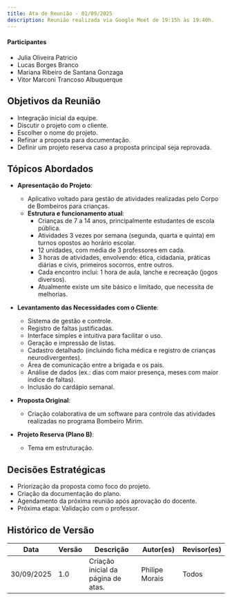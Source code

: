 ```yaml
---
title: Ata de Reunião - 01/09/2025
description: Reunião realizada via Google Meet de 19:15h às 19:40h.
---
```


#### Participantes

- Julia Oliveira Patricio
- Lucas Borges Branco
- Mariana Ribeiro de Santana Gonzaga
- Vitor Marconi Trancoso Albuquerque

## Objetivos da Reunião

- Integração inicial da equipe.
- Discutir o projeto com o cliente.
- Escolher o nome do projeto.
- Refinar a proposta para documentação.
- Definir um projeto reserva caso a proposta principal seja reprovada.

## Tópicos Abordados

- **Apresentação do Projeto**:
    - Aplicativo voltado para gestão de atividades realizadas pelo Corpo de Bombeiros para crianças.
  - **Estrutura e funcionamento atual**:
      - Crianças de 7 a 14 anos, principalmente estudantes de escola pública.
      - Atividades 3 vezes por semana (segunda, quarta e quinta) em turnos opostos ao horário escolar.
      - 12 unidades, com média de 3 professores em cada.
      - 3 horas de atividades, envolvendo: ética, cidadania, práticas diárias e civis, primeiros socorros, entre outros.
      - Cada encontro inclui: 1 hora de aula, lanche e recreação (jogos diversos).
      - Atualmente existe um site básico e limitado, que necessita de melhorias. 

- **Levantamento das Necessidades com o Cliente**:
  - Sistema de gestão e controle.
  - Registro de faltas justificadas.
  - Interface simples e intuitiva para facilitar o uso.
  - Geração e impressão de listas.
  - Cadastro detalhado (incluindo ficha médica e registro de crianças neurodivergentes).
  - Área de comunicação entre a brigada e os pais.
  - Análise de dados (ex.: dias com maior presença, meses com maior índice de faltas).
  - Inclusão do cardápio semanal.

- **Proposta Original**:
  - Criação colaborativa de um software para controle das atividades realizadas no programa Bombeiro Mirim.

- **Projeto Reserva (Plano B)**:
  - Tema em estruturação.

## Decisões Estratégicas

- Priorização da proposta como foco do projeto.
- Criação da documentação do plano.
- Agendamento da próxima reunião após aprovação do docente.
- Próxima etapa: Validação com o professor.

## Histórico de Versão

| Data       | Versão | Descrição                              | Autor(es)      | Revisor(es)    |
| ---------- | ------ | -------------------------------------- | -------------- | -------------- |
| 30/09/2025 | 1.0    | Criação inicial da página de atas. | Philipe Morais | Todos |
